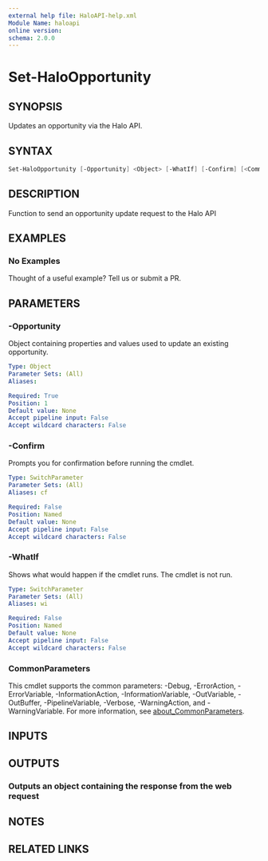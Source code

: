 ```yaml
---
external help file: HaloAPI-help.xml
Module Name: haloapi
online version:
schema: 2.0.0
---
```


# Set-HaloOpportunity

## SYNOPSIS

Updates an opportunity via the Halo API.

## SYNTAX

```powershell
Set-HaloOpportunity [-Opportunity] <Object> [-WhatIf] [-Confirm] [<CommonParameters>]
```

## DESCRIPTION

Function to send an opportunity update request to the Halo API

## EXAMPLES

### No Examples

Thought of a useful example? Tell us or submit a PR.

## PARAMETERS

### -Opportunity

Object containing properties and values used to update an existing opportunity.

```yaml
Type: Object
Parameter Sets: (All)
Aliases:

Required: True
Position: 1
Default value: None
Accept pipeline input: False
Accept wildcard characters: False
```

### -Confirm

Prompts you for confirmation before running the cmdlet.

```yaml
Type: SwitchParameter
Parameter Sets: (All)
Aliases: cf

Required: False
Position: Named
Default value: None
Accept pipeline input: False
Accept wildcard characters: False
```

### -WhatIf

Shows what would happen if the cmdlet runs. The cmdlet is not run.

```yaml
Type: SwitchParameter
Parameter Sets: (All)
Aliases: wi

Required: False
Position: Named
Default value: None
Accept pipeline input: False
Accept wildcard characters: False
```

### CommonParameters

This cmdlet supports the common parameters: -Debug, -ErrorAction, -ErrorVariable, -InformationAction, -InformationVariable, -OutVariable, -OutBuffer, -PipelineVariable, -Verbose, -WarningAction, and -WarningVariable. For more information, see [about_CommonParameters](http://go.microsoft.com/fwlink/?LinkID=113216).

## INPUTS

## OUTPUTS

### Outputs an object containing the response from the web request

## NOTES

## RELATED LINKS
